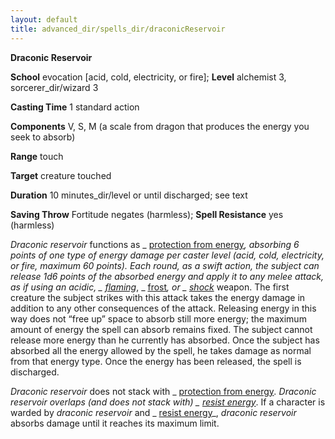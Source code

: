 ```yaml
---
layout: default
title: advanced_dir/spells_dir/draconicReservoir
---
```

 **Draconic Reservoir**

**School** evocation [acid, cold, electricity, or fire]; **Level** alchemist 3, sorcerer_dir/wizard 3

**Casting Time** 1 standard action

**Components** V, S, M (a scale from dragon that produces the energy you seek to absorb)

**Range** touch

**Target** creature touched

**Duration** 10 minutes_dir/level or until discharged; see text

**Saving Throw** Fortitude negates (harmless); **Spell Resistance** yes (harmless)

_Draconic reservoir_ functions as _ [protection from energy](../../spells_dir/protectionFromEnergy#_protection-from-energy)_, absorbing 6 points of one type of energy damage per caster level (acid, cold, electricity, or fire, maximum 60 points). Each round, as a swift action, the subject can release 1d6 points of the absorbed energy and apply it to any melee attack, as if using an _acidic_, _ [flaming](../../magicItems_dir/weapons#_weapons-flaming)_, _ [frost](../../magicItems_dir/weapons#_weapons-frost)_, or _ [shock](../../magicItems_dir/weapons#_weapons-shock)_ weapon. The first creature the subject strikes with this attack takes the energy damage in addition to any other consequences of the attack. Releasing energy in this way does not “free up” space to absorb still more energy; the maximum amount of energy the spell can absorb remains fixed. The subject cannot release more energy than he currently has absorbed. Once the subject has absorbed all the energy allowed by the spell, he takes damage as normal from that energy type. Once the energy has been released, the spell is discharged.

_Draconic reservoir_ does not stack with _ [protection from energy](../../spells_dir/protectionFromEnergy#_protection-from-energy)_. _Draconic reservoir_ overlaps (and does not stack with) _ [resist energy](../../spells_dir/resistEnergy#_resist-energy)_. If a character is warded by _draconic reservoir_ and _ [resist energy](../../spells_dir/resistEnergy#_resist-energy)_, _draconic reservoir_ absorbs damage until it reaches its maximum limit.

